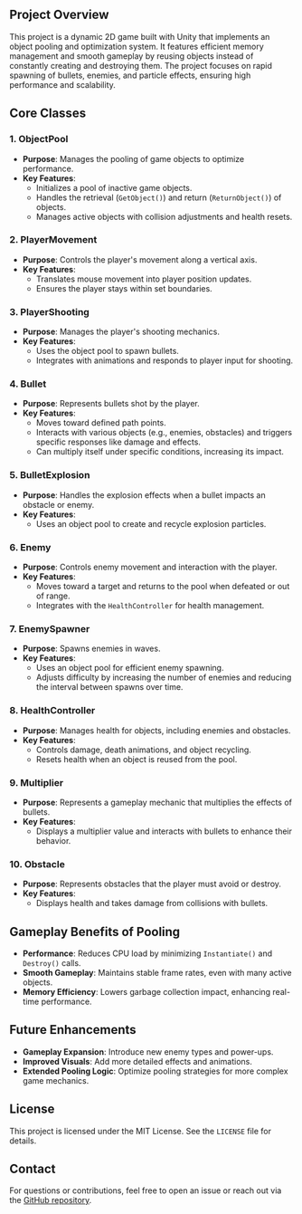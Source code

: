 ## Project Overview
This project is a dynamic 2D game built with Unity that implements an object pooling and optimization system. It features efficient memory management and smooth gameplay by reusing objects instead of constantly creating and destroying them. The project focuses on rapid spawning of bullets, enemies, and particle effects, ensuring high performance and scalability.

## Core Classes

### 1. **ObjectPool**
- **Purpose**: Manages the pooling of game objects to optimize performance.
- **Key Features**:
  - Initializes a pool of inactive game objects.
  - Handles the retrieval (`GetObject()`) and return (`ReturnObject()`) of objects.
  - Manages active objects with collision adjustments and health resets.

### 2. **PlayerMovement**
- **Purpose**: Controls the player's movement along a vertical axis.
- **Key Features**:
  - Translates mouse movement into player position updates.
  - Ensures the player stays within set boundaries.

### 3. **PlayerShooting**
- **Purpose**: Manages the player's shooting mechanics.
- **Key Features**:
  - Uses the object pool to spawn bullets.
  - Integrates with animations and responds to player input for shooting.

### 4. **Bullet**
- **Purpose**: Represents bullets shot by the player.
- **Key Features**:
  - Moves toward defined path points.
  - Interacts with various objects (e.g., enemies, obstacles) and triggers specific responses like damage and effects.
  - Can multiply itself under specific conditions, increasing its impact.

### 5. **BulletExplosion**
- **Purpose**: Handles the explosion effects when a bullet impacts an obstacle or enemy.
- **Key Features**:
  - Uses an object pool to create and recycle explosion particles.

### 6. **Enemy**
- **Purpose**: Controls enemy movement and interaction with the player.
- **Key Features**:
  - Moves toward a target and returns to the pool when defeated or out of range.
  - Integrates with the `HealthController` for health management.

### 7. **EnemySpawner**
- **Purpose**: Spawns enemies in waves.
- **Key Features**:
  - Uses an object pool for efficient enemy spawning.
  - Adjusts difficulty by increasing the number of enemies and reducing the interval between spawns over time.

### 8. **HealthController**
- **Purpose**: Manages health for objects, including enemies and obstacles.
- **Key Features**:
  - Controls damage, death animations, and object recycling.
  - Resets health when an object is reused from the pool.

### 9. **Multiplier**
- **Purpose**: Represents a gameplay mechanic that multiplies the effects of bullets.
- **Key Features**:
  - Displays a multiplier value and interacts with bullets to enhance their behavior.

### 10. **Obstacle**
- **Purpose**: Represents obstacles that the player must avoid or destroy.
- **Key Features**:
  - Displays health and takes damage from collisions with bullets.

## Gameplay Benefits of Pooling
- **Performance**: Reduces CPU load by minimizing `Instantiate()` and `Destroy()` calls.
- **Smooth Gameplay**: Maintains stable frame rates, even with many active objects.
- **Memory Efficiency**: Lowers garbage collection impact, enhancing real-time performance.

## Future Enhancements
- **Gameplay Expansion**: Introduce new enemy types and power-ups.
- **Improved Visuals**: Add more detailed effects and animations.
- **Extended Pooling Logic**: Optimize pooling strategies for more complex game mechanics.

## License
This project is licensed under the MIT License. See the `LICENSE` file for details.

## Contact
For questions or contributions, feel free to open an issue or reach out via the [GitHub repository](https://github.com/EvilSasu/UnityPoolingAndOptimization).
